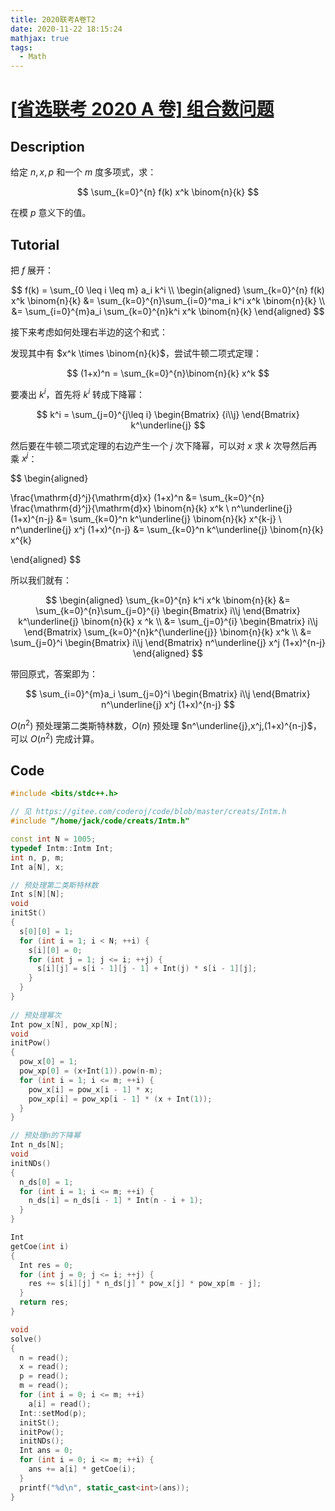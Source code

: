 ```yaml
---
title: 2020联考A卷T2
date: 2020-11-22 18:15:24
mathjax: true
tags:
  - Math
---
```


# [[省选联考 2020 A 卷] 组合数问题](https://www.luogu.com.cn/problem/P6620)

## Description

给定 $n,x,p$ 和一个 $m$ 度多项式，求：

$$
\sum_{k=0}^{n} ​f(k) x^k \binom{n}{k}
$$

在模 $p$ 意义下的值。

## Tutorial

把 $f$ 展开：

$$
f(k) = \sum_{0 \leq i \leq m} a_i k^i \\
\begin{aligned}
\sum_{k=0}^{n} ​f(k)  x^k  \binom{n}{k}
&= \sum_{k=0}^{n}\sum_{i=0}^ma_i k^i  x^k  \binom{n}{k} \\
&= \sum_{i=0}^{m}a_i \sum_{k=0}^{n}k^i  x^k  \binom{n}{k}
\end{aligned}
$$

接下来考虑如何处理右半边的这个和式：

发现其中有 $x^k \times \binom{n}{k}$，尝试牛顿二项式定理：

$$
(1+x)^n = \sum_{k=0}^{n}\binom{n}{k} x^k
$$

要凑出 $k^i$，首先将 $k^i$ 转成下降幂：

$$
k^i = \sum_{j=0}^{j\leq i} \begin{Bmatrix} {i\\j} \end{Bmatrix}
 k^\underline{j}
$$

然后要在牛顿二项式定理的右边产生一个 $j$ 次下降幂，可以对 $x$ 求 $k$ 次导然后再乘 $x^j$：

$$
\begin{aligned}

\frac{\mathrm{d}^j}{\mathrm{d}x} (1+x)^n &=
\sum_{k=0}^{n} \frac{\mathrm{d}^j}{\mathrm{d}x} \binom{n}{k} x^k
\\
n^\underline{j} (1+x)^{n-j} &=
\sum_{k=0}^n k^\underline{j} \binom{n}{k} x^{k-j}
\\
n^\underline{j} x^j (1+x)^{n-j} &=
\sum_{k=0}^n k^\underline{j} \binom{n}{k} x^{k}

\end{aligned}
$$

所以我们就有：

$$
\begin{aligned}
\sum_{k=0}^{n} k^i x^k \binom{n}{k} &=
\sum_{k=0}^{n}\sum_{j=0}^{i} \begin{Bmatrix} i\\j \end{Bmatrix} k^\underline{j}
  \binom{n}{k} x ^k \\
&= \sum_{j=0}^{i} \begin{Bmatrix} i\\j \end{Bmatrix}
  \sum_{k=0}^{n}k^{\underline{j}} \binom{n}{k} x^k \\
&= \sum_{j=0}^i \begin{Bmatrix} i\\j \end{Bmatrix}
  n^\underline{j} x^j (1+x)^{n-j}
\end{aligned}
$$


带回原式，答案即为：

$$
\sum_{i=0}^{m}a_i     
  \sum_{j=0}^i \begin{Bmatrix} i\\j \end{Bmatrix}
  n^\underline{j} x^j (1+x)^{n-j}
$$

$O(n^2)$ 预处理第二类斯特林数，$O(n)$ 预处理 $n^\underline{j},x^j,(1+x)^{n-j}$，
可以 $O(n^2)$ 完成计算。

## Code

```cpp
#include <bits/stdc++.h>

// 见 https://gitee.com/coderoj/code/blob/master/creats/Intm.h
#include "/home/jack/code/creats/Intm.h"

const int N = 1005;
typedef Intm::Intm Int;
int n, p, m;
Int a[N], x;

// 预处理第二类斯特林数
Int s[N][N];
void
initSt()
{
  s[0][0] = 1;
  for (int i = 1; i < N; ++i) {
    s[i][0] = 0;
    for (int j = 1; j <= i; ++j) {
      s[i][j] = s[i - 1][j - 1] + Int(j) * s[i - 1][j];
    }
  }
}
 
// 预处理幂次
Int pow_x[N], pow_xp[N];
void
initPow()
{
  pow_x[0] = 1;
  pow_xp[0] = (x+Int(1)).pow(n-m);
  for (int i = 1; i <= m; ++i) {
    pow_x[i] = pow_x[i - 1] * x;
    pow_xp[i] = pow_xp[i - 1] * (x + Int(1));
  }
}

// 预处理n的下降幂
Int n_ds[N];
void
initNDs()
{
  n_ds[0] = 1;
  for (int i = 1; i <= m; ++i) {
    n_ds[i] = n_ds[i - 1] * Int(n - i + 1);
  }
}

Int
getCoe(int i)
{
  Int res = 0;
  for (int j = 0; j <= i; ++j) {
    res += s[i][j] * n_ds[j] * pow_x[j] * pow_xp[m - j];
  }
  return res;
}

void
solve()
{
  n = read();
  x = read();
  p = read();
  m = read();
  for (int i = 0; i <= m; ++i)
    a[i] = read();
  Int::setMod(p);
  initSt();
  initPow();
  initNDs();
  Int ans = 0;
  for (int i = 0; i <= m; ++i) {
    ans += a[i] * getCoe(i);
  }
  printf("%d\n", static_cast<int>(ans));
}
```
